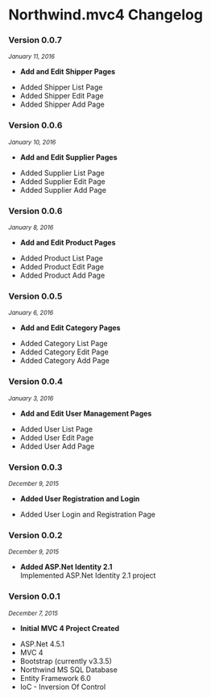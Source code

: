 ﻿# Northwind.mvc4 Changelog

### Version 0.0.7
<small><i>January 11, 2016</i></small>

* **Add and Edit Shipper Pages**<br/>
<ul>
<li>Added Shipper List Page</li>
<li>Added Shipper Edit Page</li>
<li>Added Shipper Add Page</li>


</ul>

### Version 0.0.6
<small><i>January 10, 2016</i></small>

* **Add and Edit Supplier Pages**<br/>
<ul>
<li>Added Supplier List Page</li>
<li>Added Supplier Edit Page</li>
<li>Added Supplier Add Page</li>

</ul>

### Version 0.0.6
<small><i>January 8, 2016</i></small>

* **Add and Edit Product Pages**<br/>
<ul>
<li>Added Product List Page</li>
<li>Added Product Edit Page</li>
<li>Added Product Add Page</li>

</ul>

### Version 0.0.5
<small><i>January 6, 2016</i></small>

* **Add and Edit Category Pages**<br/>
<ul>
<li>Added Category List Page</li>
<li>Added Category Edit Page</li>
<li>Added Category Add Page</li>

</ul>

### Version 0.0.4
<small><i>January 3, 2016</i></small>

* **Add and Edit User Management Pages**<br/>
<ul>
<li>Added User List Page</li>
<li>Added User Edit Page</li>
<li>Added User Add Page</li>
</ul>

### Version 0.0.3
<small><i>December 9, 2015</i></small>

* **Added User Registration and Login**<br/>
<ul>
<li>Added User Login and Registration Page</li>
</ul>

### Version 0.0.2
<small><i>December 9, 2015</i></small>

* **Added ASP.Net Identity 2.1**<br/>
Implemented ASP.Net Identity 2.1 project

### Version 0.0.1
<small><i>December 7, 2015</i></small>

* **Initial MVC 4 Project Created**<br/>
<ul>
<li>ASP.Net 4.5.1</li>
<li>MVC 4</li>
<li>Bootstrap (currently v3.3.5)</li>
<li>Northwind MS SQL Database</li>
<li>Entity Framework 6.0</li>
<li>IoC - Inversion Of Control</li>
</ul>
